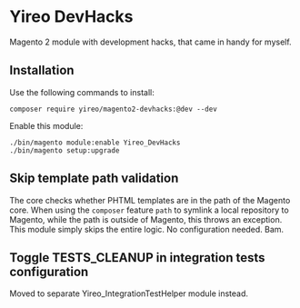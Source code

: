 # Yireo DevHacks
Magento 2 module with development hacks, that came in handy for myself.

## Installation
Use the following commands to install:

    composer require yireo/magento2-devhacks:@dev --dev

Enable this module:

    ./bin/magento module:enable Yireo_DevHacks
    ./bin/magento setup:upgrade

## Skip template path validation
The core checks whether PHTML templates are in the path of the Magento core. When using the `composer` feature `path` to symlink a local repository to Magento, while the path is outside of Magento, this throws an exception. This module simply skips the entire logic. No configuration needed. Bam.

## Toggle TESTS_CLEANUP in integration tests configuration
Moved to separate Yireo_IntegrationTestHelper module instead.